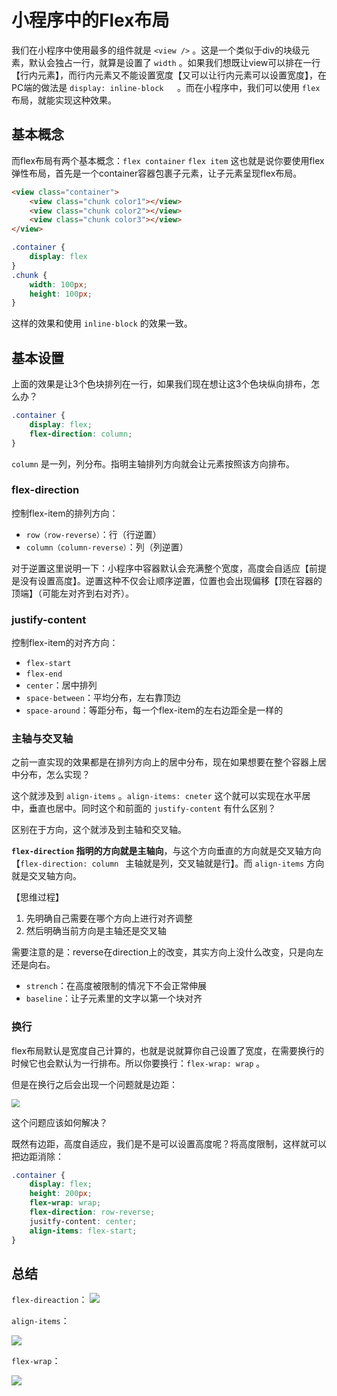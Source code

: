 # 小程序中的Flex布局

我们在小程序中使用最多的组件就是 `<view />` 。这是一个类似于div的块级元素，默认会独占一行，就算是设置了 `width` 。如果我们想既让view可以排在一行【行内元素】，而行内元素又不能设置宽度【又可以让行内元素可以设置宽度】，在PC端的做法是 `display: inline-block	`。而在小程序中，我们可以使用 `flex` 布局，就能实现这种效果。

## 基本概念

而flex布局有两个基本概念：`flex container`   `flex item`  这也就是说你要使用flex弹性布局，首先是一个container容器包裹子元素，让子元素呈现flex布局。

```html
<view class="container">
    <view class="chunk color1"></view>
    <view class="chunk color2"></view>
    <view class="chunk color3"></view>
</view>
```

```css
.container {
    display: flex
}
.chunk {
    width: 100px;
    height: 100px;
}
```

这样的效果和使用 `inline-block` 的效果一致。

## 基本设置

上面的效果是让3个色块排列在一行，如果我们现在想让这3个色块纵向排布，怎么办？

```css
.container {
    display: flex;
    flex-direction: column; 
}
```

`column` 是一列，列分布。指明主轴排列方向就会让元素按照该方向排布。

### flex-direction

控制flex-item的排列方向：

- `row（row-reverse）`：行（行逆置）
- `column（column-reverse）`：列（列逆置）

对于逆置这里说明一下：小程序中容器默认会充满整个宽度，高度会自适应【前提是没有设置高度】。逆置这种不仅会让顺序逆置，位置也会出现偏移【顶在容器的顶端】（可能左对齐到右对齐）。

### justify-content

控制flex-item的对齐方向：

- `flex-start`
- `flex-end`
- `center`：居中排列
- `space-between`：平均分布，左右靠顶边
- `space-around`：等距分布，每一个flex-item的左右边距全是一样的

### 主轴与交叉轴

之前一直实现的效果都是在排列方向上的居中分布，现在如果想要在整个容器上居中分布，怎么实现？

这个就涉及到 `align-items` 。`align-items: cneter` 这个就可以实现在水平居中，垂直也居中。同时这个和前面的 `justify-content` 有什么区别？

区别在于方向，这个就涉及到主轴和交叉轴。

**`flex-direction` 指明的方向就是主轴向**，与这个方向垂直的方向就是交叉轴方向【`flex-direction: column ` 主轴就是列，交叉轴就是行】。而 `align-items` 方向就是交叉轴方向。

【思维过程】

1. 先明确自己需要在哪个方向上进行对齐调整
2. 然后明确当前方向是主轴还是交叉轴

需要注意的是：reverse在direction上的改变，其实方向上没什么改变，只是向左还是向右。

- `strench`：在高度被限制的情况下不会正常伸展
- `baseline`：让子元素里的文字以第一个块对齐

### 换行

flex布局默认是宽度自己计算的，也就是说就算你自己设置了宽度，在需要换行的时候它也会默认为一行排布。所以你要换行：`flex-wrap: wrap`  。

但是在换行之后会出现一个问题就是边距：

<img src="https://raw.githubusercontent.com/hanxuanliang/PicGo/master/flex%E4%B8%AD%E7%9A%84%E6%8D%A2%E8%A1%8C%E6%9C%89%E8%BE%B9%E8%B7%9D.jpg" style="zoom:80%;" />

这个问题应该如何解决？

既然有边距，高度自适应，我们是不是可以设置高度呢？将高度限制，这样就可以把边距消除：

```css
.container {
    display: flex;
    height: 200px;
    flex-wrap: wrap;
    flex-direction: row-reverse;
    jusitfy-content: center;
    align-items: flex-start;
}
```

## 总结

`flex-direaction`：
![](https://raw.githubusercontent.com/hanxuanliang/PicGo/master/flex%E4%B8%AD%E7%9A%84justify-content.jpg)

`align-items`：

![](https://raw.githubusercontent.com/hanxuanliang/PicGo/master/flex%E4%B8%AD%E7%9A%84align-items.jpg)

`flex-wrap`：

![](https://raw.githubusercontent.com/hanxuanliang/PicGo/master/flex%E4%B8%AD%E7%9A%84flex-wrap.jpg)